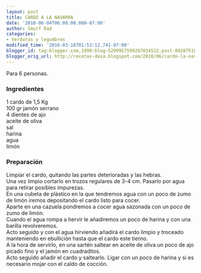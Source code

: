 ```yaml
---
layout: post
title: CARDO A LA NAVARRA
date: '2010-06-04T06:00:00.000-07:00'
author: Smurf Dad
categories:
- Verduras y legumbres
modified_time: '2016-03-16T01:53:12.741-07:00'
blogger_id: tag:blogger.com,1999:blog-5299957599287034512.post-8928751880452241232
blogger_orig_url: http://recetas-desa.blogspot.com/2010/06/cardo-la-navarra.html
---
```


Para 6 personas.<br><h3>Ingredientes</h3><p>1 cardo de 1,5 Kg<br/>100 gr jam&oacute;n serrano<br/>4 dientes de ajo<br/>aceite de oliva<br/>sal<br/>harina<br/>agua<br/>lim&oacute;n<br/></p><h3>Preparaci&oacute;n</h3><p>Limpiar el cardo, quitando las partes deterioradas y las hebras.<br/>Una vez limpio cortarlo en trozos regulares de 3-4 cm. Pasarlo por agua para retirar posibles impurezas.<br/>En una cubeta de pl&aacute;stico en la que tendremos agua con un poco de zumo de lim&oacute;n iremos depositando el cardo listo para cocer.<br/>Aparte en una cazuela pondremos a cocer agua sazonada con un poco de zumo de lim&oacute;n.<br/>Cuando el agua rompa a hervir le a&ntilde;adiremos un poco de harina y con una barilla revolveremos.<br/>Acto seguido y con el agua hirviendo a&ntilde;adir&aacute; el cardo limpio y troceado manteniendo en ebullici&oacute;n hasta que el cardo este tierno.<br/>A la hora de servirlo, en una sart&eacute;n saltear en aceite de oliva un poco de ajo picado fino y el jam&oacute;n en cuadraditos.<br/>Acto seguido a&ntilde;adir el cardo y saltearlo. Ligar con un poco de harina y si es necesario mojar con el caldo de cocci&oacute;n.<br/></p>